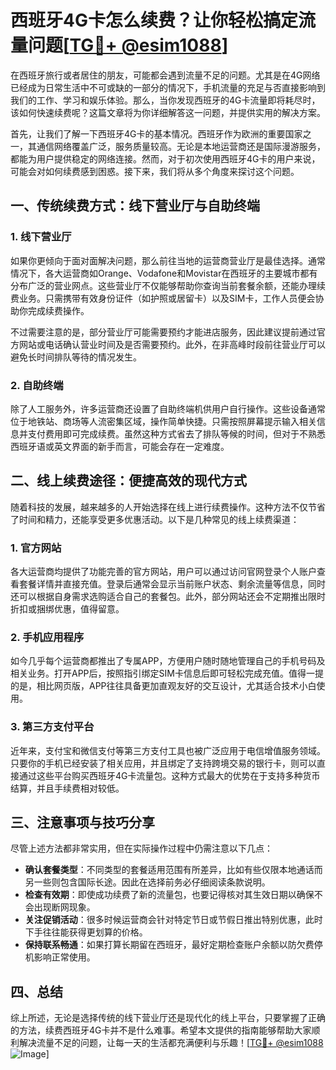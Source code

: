 # 西班牙4G卡怎么续费？让你轻松搞定流量问题[[TG💪+ @esim1088](https://t.me/s/esim1088)]

在西班牙旅行或者居住的朋友，可能都会遇到流量不足的问题。尤其是在4G网络已经成为日常生活中不可或缺的一部分的情况下，手机流量的充足与否直接影响到我们的工作、学习和娱乐体验。那么，当你发现西班牙的4G卡流量即将耗尽时，该如何快速续费呢？这篇文章将为你详细解答这一问题，并提供实用的解决方案。

首先，让我们了解一下西班牙4G卡的基本情况。西班牙作为欧洲的重要国家之一，其通信网络覆盖广泛，服务质量较高。无论是本地运营商还是国际漫游服务，都能为用户提供稳定的网络连接。然而，对于初次使用西班牙4G卡的用户来说，可能会对如何续费感到困惑。接下来，我们将从多个角度来探讨这个问题。

## 一、传统续费方式：线下营业厅与自助终端

### 1. 线下营业厅

如果你更倾向于面对面解决问题，那么前往当地的运营商营业厅是最佳选择。通常情况下，各大运营商如Orange、Vodafone和Movistar在西班牙的主要城市都有分布广泛的营业网点。这些营业厅不仅能够帮助你查询当前套餐余额，还能办理续费业务。只需携带有效身份证件（如护照或居留卡）以及SIM卡，工作人员便会协助你完成续费操作。

不过需要注意的是，部分营业厅可能需要预约才能进店服务，因此建议提前通过官方网站或电话确认营业时间及是否需要预约。此外，在非高峰时段前往营业厅可以避免长时间排队等待的情况发生。

### 2. 自助终端

除了人工服务外，许多运营商还设置了自助终端机供用户自行操作。这些设备通常位于地铁站、商场等人流密集区域，操作简单快捷。只需按照屏幕提示输入相关信息并支付费用即可完成续费。虽然这种方式省去了排队等候的时间，但对于不熟悉西班牙语或英文界面的新手而言，可能会存在一定难度。

## 二、线上续费途径：便捷高效的现代方式

随着科技的发展，越来越多的人开始选择在线上进行续费操作。这种方法不仅节省了时间和精力，还能享受更多优惠活动。以下是几种常见的线上续费渠道：

### 1. 官方网站

各大运营商均提供了功能完善的官方网站，用户可以通过访问官网登录个人账户查看套餐详情并直接充值。登录后通常会显示当前账户状态、剩余流量等信息，同时还可以根据自身需求选购适合自己的套餐包。此外，部分网站还会不定期推出限时折扣或捆绑优惠，值得留意。

### 2. 手机应用程序

如今几乎每个运营商都推出了专属APP，方便用户随时随地管理自己的手机号码及相关业务。打开APP后，按照指引绑定SIM卡信息后即可轻松完成充值。值得一提的是，相比网页版，APP往往具备更加直观友好的交互设计，尤其适合技术小白使用。

### 3. 第三方支付平台

近年来，支付宝和微信支付等第三方支付工具也被广泛应用于电信增值服务领域。只要你的手机已经安装了相关应用，并且绑定了支持跨境交易的银行卡，则可以直接通过这些平台购买西班牙4G卡流量包。这种方式最大的优势在于支持多种货币结算，并且手续费相对较低。

## 三、注意事项与技巧分享

尽管上述方法都非常实用，但在实际操作过程中仍需注意以下几点：

- **确认套餐类型**：不同类型的套餐适用范围有所差异，比如有些仅限本地通话而另一些则包含国际长途。因此在选择前务必仔细阅读条款说明。
- **检查有效期**：即使成功续费了新的流量包，也要记得核对其生效日期以确保不会出现断网现象。
- **关注促销活动**：很多时候运营商会针对特定节日或节假日推出特别优惠，此时下手往往能获得更划算的价格。
- **保持联系畅通**：如果打算长期留在西班牙，最好定期检查账户余额以防欠费停机影响正常使用。

## 四、总结

综上所述，无论是选择传统的线下营业厅还是现代化的线上平台，只要掌握了正确的方法，续费西班牙4G卡并不是什么难事。希望本文提供的指南能够帮助大家顺利解决流量不足的问题，让每一天的生活都充满便利与乐趣！[[TG💪+ @esim1088](https://t.me/s/esim1088) ![Image](https://i.postimg.cc/4NQfJmqS/Snipaste-2025-05-13-00-14-12.png)]